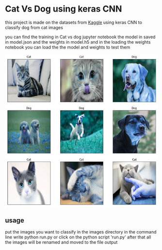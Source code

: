 # Cat Vs Dog using keras CNN

this project is made on the datasets from [Kaggle](https://www.kaggle.com/c/dogs-vs-cats)
using keras CNN to classify dog from cat images 

you can find the training in Cat vs dog jupyter notebook 
the model in saved in  model.json
and the weights in model.h5 
and in the loading the weights notebook  you can load the the model and weights to test them


![alt text](predection.png)





## usage 
put the images you want to classify in the images directory 
in the command line write   python run.py    or click on the python script 'run.py'
after that all the images will be renamed and moved to the file output

